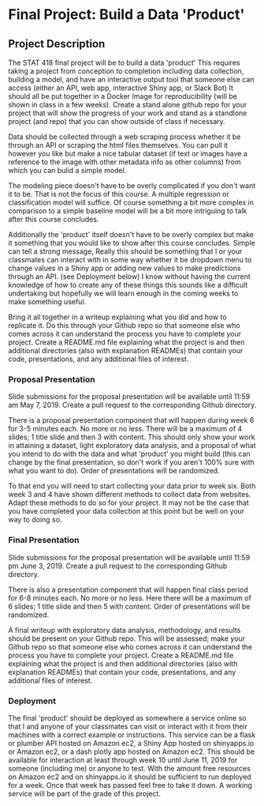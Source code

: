 # Final Project: Build a Data 'Product'


## Project Description

The STAT 418 final project will be to build a data 'product' This requires taking a project from conception to completion including data collection, building a model, and have an interactive output tool that someone else can access (either an API, web app, interactive Shiny app, or Slack Bot)  It should all be put together in a Docker Image for reproducibility (will be shown in class in a few weeks). Create a stand alone github repo for your project that will show the progress of your work and stand as a standlone project (and repo) that you can show outside of class if necessary.

Data should be collected through a web scraping process whether it be through an API or scraping the html files themselves. You can pull it however you like but make a nice tabular dataset (if text or images have a reference to the image with other metadata info as other columns) from which you can bulid a simple model.

The modeling piece doesn't have to be overly complicated if you don't want it to be. That is not the focus of this course. A multiple regression or classification model will suffice. Of course something a bit more complex in comparison to a simple baseline model will be a bit more intriguing to talk after this course concludes.

Additionally the 'product' itself doesn't have to be overly complex but make it something that you would like to show after this course concludes. Simple can tell a strong message,  Really this should be something that I or your classmates can interact with in some way whether it be dropdown menu to change values in a Shiny app or adding new values to make predictions through an API. (see Deployment below) I know without having the current knowledge of how to create any of these things this sounds like a difficult undertaking but hopefully we will learn enough in the coming weeks to make something useful. 

Bring it all together in a writeup explaining what you did and how to replicate it. Do this through your Github repo so that someone else who comes across it can understand the process you have to complete your project. Create a README.md file explaining what the project is and then additional directories (also with explanation READMEs) that contain your code, presentations, and any additional files of interest.

### Proposal Presentation

Slide submissions for the proposal presentation will be available until 11:59 am May 7, 2019. Create a pull request to the corresponding Github directory.

There is a proposal presentation component that will happen during week 6 for 3-5 minutes each. No more or no less. There will be a maximum of 4 slides; 1 title slide and then 3 with content. This should only show your work in attaining a dataset, light exploratory data analysis, and a proposal of what you intend to do with the data and what 'product' you might build (this can change by the final presentation, so don't work if you aren't 100% sure with what you want to do). Order of presentations will be randomized.

To that end you will need to start collecting your data prior to week six. Both week 3 and 4 have shown different methods to collect data from websites.  Adapt these methods to do so for your project. It may not be the case that you have completed your data collection at this point but be well on your way to doing so. 


### Final Presentation

Slide submissions for the proposal presentation will be available until 11:59 pm June 3, 2019. Create a pull request to the corresponding Github directory.

There is also a presentation component that will happen final class period for 6-8 minutes each. No more or no less. Here there will be a maximum of 6 slides; 1 title slide and then 5 with content. Order of presentations will be randomized.

A final writeup with exploratory data analysis, methodology, and results should be present on your Github repo. This will be assessed; make your Github repo so that someone else who comes across it can understand the process you have to complete your project. Create a README.md file explaining what the project is and then additional directories (also with explanation READMEs) that contain your code, presentations, and any additional files of interest.

### Deployment

The final 'product' should be deployed as somewhere a service online so that I and anyone of your classmates can visit or interact with it from their machines with a correct example or instructions. This service can be a flask or plumber API hosted on Amazon ec2, a Shiny App hosted on shinyapps.io or Amazon ec2, or a dash plotly app hosted on Amazon ec2. This should be available for interaction at least through week 10 until June 11, 2019 for someone (including me) or anyone to test. With the amount free resources on Amazon ec2 and on shinyapps.io it should be sufficient to run deployed for a week.  Once that week has passed feel free to take it down. A working service will be part of the grade of this project. 
